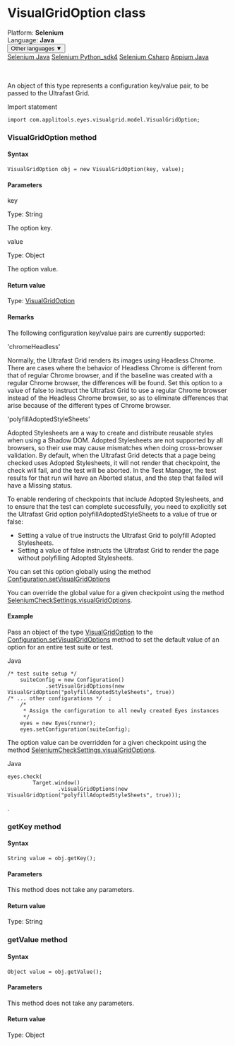 # VisualGridOption class
<div class='platform-bar-container-div'><div class='platform-bar-div'>Platform:  <b> Selenium</b>
</div><div class='platform-bar-div'>Language: <b>Java</b></div><div class='dropdown-button-container-div'><button class='sdk-language-dropdown-button'>Other languages ▼</button><div class='dropdown-content'>
<a href='../../selenium/java/visualgridoption'>Selenium Java</a>
<a href='../../selenium/python_sdk4/visualgridoption'>Selenium Python_sdk4</a>
<a href='../../selenium/csharp/visualgridoption'>Selenium Csharp</a>
<a href='../../appium/java/visualgridoption'>Appium Java</a>
</div></div><br /><br /></div>




An object of this type represents a configuration key/value pair, to be passed to the Ultrafast Grid.

Import statement

    import com.applitools.eyes.visualgrid.model.VisualGridOption;
    	



### VisualGridOption method
#### Syntax


    VisualGridOption obj = new VisualGridOption(key, value);
    

#### Parameters

key

Type: String

The option key.

value

Type: Object

The option value.

#### Return value

Type:  [VisualGridOption](./visualgridoption)

#### Remarks


The following configuration key/value pairs are currently supported:

'chromeHeadless'

Normally, the Ultrafast Grid renders its images using Headless Chrome. There are cases where the behavior of Headless Chrome is different from that of regular Chrome browser, and if the baseline was created with a regular Chrome browser, the differences will be found. Set this option to a value of false to instruct the Ultrafast Grid to use a regular Chrome browser instead of the Headless Chrome browser, so as to eliminate differences that arise because of the different types of Chrome browser.

'polyfillAdoptedStyleSheets'

Adopted Stylesheets are a way to create and distribute reusable styles when using a Shadow DOM. Adopted Stylesheets are not supported by all browsers, so their use may cause mismatches when doing cross-browser validation. By default, when the Ultrafast Grid detects that a page being checked uses Adopted Stylesheets, it will not render that checkpoint, the check will fail, and the test will be aborted. In the Test Manager, the test results for that run will have an Aborted status, and the step that failed will have a Missing status.

To enable rendering of checkpoints that include Adopted Stylesheets, and to ensure that the test can complete successfully, you need to explicitly set the Ultrafast Grid option polyfillAdoptedStyleSheets to a value of true or false:

*   Setting a value of true instructs the Ultrafast Grid to polyfill Adopted Stylesheets.
*   Setting a value of false instructs the Ultrafast Grid to render the page without polyfilling Adopted Stylesheets.

You can set this option globally using the method [Configuration.setVisualGridOptions](./configuration#setvisualgridoptions-method)

You can override the global value for a given checkpoint using the method [SeleniumCheckSettings.visualGridOptions](./checksettings#visualgridoptions-method).

#### Example


Pass an object of the type [VisualGridOption](./visualgridoption) to the [Configuration.setVisualGridOptions](./configuration#setvisualgridoptions-method) method to set the default value of an option for an entire test suite or test.

Java

    /* test suite setup */  
        suiteConfig = new Configuration() 
                .setVisualGridOptions(new VisualGridOption("polyfillAdoptedStyleSheets", true))   
    /* ... other configurations */  ; 
        /*
         * Assign the configuration to all newly created Eyes instances
         */
        eyes = new Eyes(runner);
        eyes.setConfiguration(suiteConfig);

The option value can be overridden for a given checkpoint using the method [SeleniumCheckSettings.visualGridOptions](./checksettings#visualgridoptions-method).

Java

    eyes.check(
            Target.window()
                    .visualGridOptions(new VisualGridOption("polyfillAdoptedStyleSheets", true)));

.


### getKey method
#### Syntax


    String value = obj.getKey();
    

#### Parameters

This method does not take any parameters.

#### Return value

Type:  String

### getValue method
#### Syntax


    Object value = obj.getValue();
    

#### Parameters

This method does not take any parameters.

#### Return value

Type:  Object
